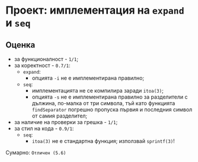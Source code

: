 # Проект: имплементация на `expand` и `seq`

## Оценка

* за функционалност - `1/1`;
* за коректност - `0.7/1`:
    * `expand`:
        * опцията `-i` не е имплементирана правилно;
    * `seq`:
        * имплементацията не се компилира заради `itoa(3)`;
        * опцията `-s` не е имплементирана правилно за разделители с дължина, по-малка от три символа, тъй като функцията `findSeparator` погрешно пропуска първия и последния символ от самия разделител;
* за наличие на проверки за грешка - `1/1`;
* за стил на кода - `0.9/1`:
    * `seq`:
        * `itoa(3)` не е стандартна функция; използвай `sprintf(3)`!

Сумарно: `Отличен (5.6)`
